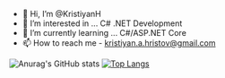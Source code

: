 - 👋 Hi, I’m @KristiyanH
- 👀 I’m interested in ... C# .NET Development
- 🌱 I’m currently learning ... C#/ASP.NET Core
- 📫 How to reach me - kristiyan.a.hristov@gmail.com

![Anurag's GitHub stats](https://github-readme-stats.vercel.app/api?username=KristiyanH&show_icons=true&theme=radical) [![Top Langs](https://github-readme-stats.vercel.app/api/top-langs/?username=KristiyanH&layout=demo)](https://github.com/anuraghazra/github-readme-stats)
